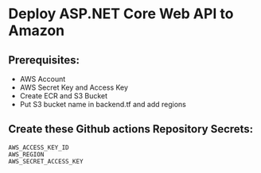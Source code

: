 # Deploy ASP.NET Core Web API to Amazon

## Prerequisites:

- AWS Account
- AWS Secret Key and Access Key
- Create ECR and S3 Bucket
- Put S3 bucket name in backend.tf and add regions


## Create these Github actions Repository Secrets:

    AWS_ACCESS_KEY_ID
    AWS_REGION
    AWS_SECRET_ACCESS_KEY

